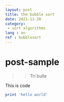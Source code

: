 ```yaml
---
layout: post
title: the bubble sort
date: 2021-11-20
category: 
 - sort algorithms 
lang : en
ref : bubblesort
---
```

# post-sample
> >Tri bulle

This is code
```ruby
print 'hello world'
```
